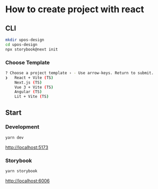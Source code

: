# How to create project with react

## CLI
```bash
mkdir upos-design
cd upos-design
npx storybook@next init
```

### Choose Template
```bash
? Choose a project template › - Use arrow-keys. Return to submit.
❯   React + Vite (TS)
    Next.js (TS)
    Vue 3 + Vite (TS)
    Angular (TS)
    Lit + Vite (TS)
```

## Start
### Development
```bash
yarn dev
```
<http://localhost:5173>

### Storybook
```bash
yarn storybook
```
<http://localhost:6006>